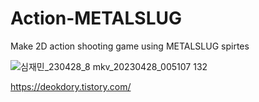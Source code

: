 # Action-METALSLUG
Make 2D action shooting game using METALSLUG spirtes


![심재민_230428_8 mkv_20230428_005107 132](https://user-images.githubusercontent.com/117290074/234922496-799c86f2-554b-4236-a7c6-d1569112ff73.jpg)

https://deokdory.tistory.com/
